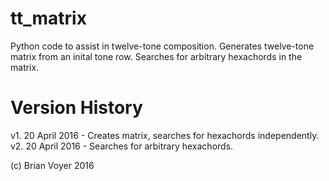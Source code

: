 # tt_matrix
Python code to assist in twelve-tone composition.
Generates twelve-tone matrix from an inital tone row. Searches for arbitrary hexachords in the matrix.

# Version History
v1. 20 April 2016 - Creates matrix, searches for hexachords independently. 
v2. 20 April 2016 - Searches for arbitrary hexachords.

(c) Brian Voyer 2016
